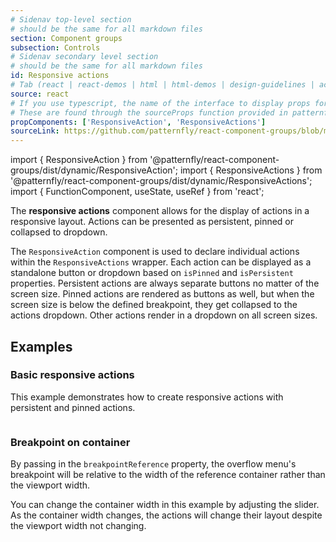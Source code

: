 ```yaml
---
# Sidenav top-level section
# should be the same for all markdown files
section: Component groups
subsection: Controls
# Sidenav secondary level section
# should be the same for all markdown files
id: Responsive actions
# Tab (react | react-demos | html | html-demos | design-guidelines | accessibility)
source: react
# If you use typescript, the name of the interface to display props for
# These are found through the sourceProps function provided in patternfly-docs.source.js
propComponents: ['ResponsiveAction', 'ResponsiveActions']
sourceLink: https://github.com/patternfly/react-component-groups/blob/main/packages/module/patternfly-docs/content/extensions/component-groups/examples/ResponsiveActions/ResponsiveActions.md
---
```


import { ResponsiveAction } from '@patternfly/react-component-groups/dist/dynamic/ResponsiveAction';
import { ResponsiveActions } from '@patternfly/react-component-groups/dist/dynamic/ResponsiveActions';
import { FunctionComponent, useState, useRef } from 'react';

The **responsive actions** component allows for the display of actions in a responsive layout. Actions can be presented as persistent, pinned or collapsed to dropdown.

The `ResponsiveAction` component is used to declare individual actions within the `ResponsiveActions` wrapper. Each action can be displayed as a standalone button or dropdown based on `isPinned` and `isPersistent` properties. Persistent actions are always separate buttons no matter of the screen size. Pinned actions are rendered as buttons as well, but when the screen size is below the defined breakpoint, they get collapsed to the actions dropdown. Other actions render in a dropdown on all screen sizes.

## Examples

### Basic responsive actions

This example demonstrates how to create responsive actions with persistent and pinned actions.

```js file="./ResponsiveActionsExample.tsx"

```

### Breakpoint on container

By passing in the `breakpointReference` property, the overflow menu's breakpoint will be relative to the width of the reference container rather than the viewport width.

You can change the container width in this example by adjusting the slider. As the container width changes, the actions will change their layout despite the viewport width not changing.

```js file="./ResponsiveActionsBreakpointExample.tsx"

```
